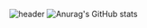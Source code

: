![header](https://capsule-render.vercel.app/api?type=Transparent&height=200&text=Stroke%20Test&fontAlign=70&stroke=00FF00&strokeWidth=3)
![Anurag's GitHub stats](https://github-readme-stats.vercel.app/api?username=pjs1710&show_icons=true&theme=graywhite)
